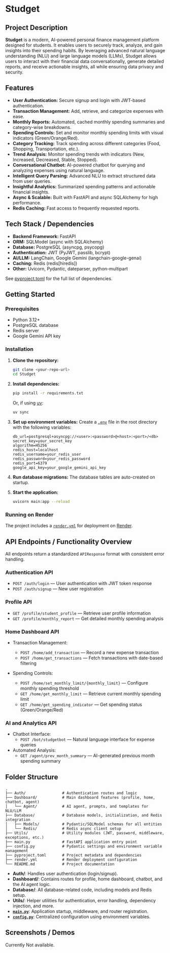 # Studget

## Project Description

**Studget** is a modern, AI-powered personal finance management platform designed for students. It enables users to securely track, analyze, and gain insights into their spending habits. By leveraging advanced natural language understanding (NLU) and large language models (LLMs), Studget allows users to interact with their financial data conversationally, generate detailed reports, and receive actionable insights, all while ensuring data privacy and security.

## Features

- **User Authentication:** Secure signup and login with JWT-based authentication.
- **Transaction Management:** Add, retrieve, and categorize expenses with ease.
- **Monthly Reports:** Automated, cached monthly spending summaries and category-wise breakdowns.
- **Spending Controls:** Set and monitor monthly spending limits with visual indicators (Green/Orange/Red).
- **Category Tracking:** Track spending across different categories (Food, Shopping, Transportation, etc.).
- **Trend Analysis:** Monitor spending trends with indicators (New, Increased, Decreased, Stable, Stopped).
- **Conversational Chatbot:** AI-powered chatbot for querying and analyzing expenses using natural language.
- **Intelligent Query Parsing:** Advanced NLU to extract structured data from user queries.
- **Insightful Analytics:** Summarized spending patterns and actionable financial insights.
- **Async & Scalable:** Built with FastAPI and async SQLAlchemy for high performance.
- **Redis Caching:** Fast access to frequently requested reports.

## Tech Stack / Dependencies

- **Backend Framework:** FastAPI
- **ORM:** SQLModel (async with SQLAlchemy)
- **Database:** PostgreSQL (asyncpg, psycopg)
- **Authentication:** JWT (PyJWT, passlib, bcrypt)
- **AI/LLM:** LangChain, Google Gemini (langchain-google-genai)
- **Caching:** Redis (redis[hiredis])
- **Other:** Uvicorn, Pydantic, dateparser, python-multipart

See [pyproject.toml](pyproject.toml) for the full list of dependencies.

## Getting Started

### Prerequisites

- Python 3.12+
- PostgreSQL database
- Redis server
- Google Gemini API key

### Installation

1. **Clone the repository:**
   ```sh
   git clone <your-repo-url>
   cd Studget
   ```

2. **Install dependencies:**
   ```sh
   pip install -r requirements.txt
   ```
   Or, if using [uv](https://github.com/astral-sh/uv):
   ```sh
   uv sync
   ```

3. **Set up environment variables:**
   Create a [`.env`](.env ) file in the root directory with the following variables:
   ```
   db_url=postgresql+asyncpg://<user>:<password>@<host>:<port>/<db>
   secret_key=your_secret_key
   algorithm=HS256
   redis_host=localhost
   redis_username=your_redis_user
   redis_password=your_redis_password
   redis_port=6379
   google_api_key=your_google_gemini_api_key
   ```

4. **Run database migrations:**
   The database tables are auto-created on startup.

5. **Start the application:**
   ```sh
   uvicorn main:app --reload
   ```

### Running on Render

The project includes a [`render.yml`](render.yml ) for deployment on [Render](https://render.com/).

## API Endpoints / Functionality Overview

All endpoints return a standardized `APIResponse` format with consistent error handling.

### Authentication API
- `POST /auth/login` — User authentication with JWT token response
- `POST /auth/signup` — New user registration

### Profile API
- `GET /profile/student_profile` — Retrieve user profile information
- `GET /profile/monthly_report` — Get detailed monthly spending analysis

### Home Dashboard API
- Transaction Management:
  - `POST /home/add_transaction` — Record a new expense transaction
  - `POST /home/get_transactions` — Fetch transactions with date-based filtering

- Spending Controls:
  - `POST /home/set_monthly_limit/{monthly_limit}` — Configure monthly spending threshold
  - `GET /home/get_monthly_limit` — Retrieve current monthly spending limit
  - `GET /home/get_spending_indicator` — Get spending status (Green/Orange/Red)

### AI and Analytics API
- Chatbot Interface:
  - `POST /bot/studgetbot` — Natural language interface for expense queries
- Automated Analysis:
  - `GET /agent/prev_month_summary` — AI-generated previous month spending summary

## Folder Structure

```
.
├── Auth/                # Authentication routes and logic
├── Dashboard/           # Main dashboard features (profile, home, chatbot, agent)
│   └── Agent/           # AI agent, prompts, and templates for NLU/LLM
├── Database/            # Database models, initialization, and Redis integration
│   ├── Models/          # Pydantic/SQLModel schemas for all entities
│   └── Redis/           # Redis async client setup
├── Utils/               # Utility modules (JWT, password, middleware, exceptions, etc.)
├── main.py              # FastAPI application entry point
├── config.py            # Pydantic settings and environment variable management
├── pyproject.toml       # Project metadata and dependencies
├── render.yml           # Render deployment configuration
└── README.md            # Project documentation
```

- **Auth/**: Handles user authentication (login/signup).
- **Dashboard/**: Contains routes for profile, home dashboard, chatbot, and the AI agent logic.
- **Database/**: All database-related code, including models and Redis setup.
- **Utils/**: Helper utilities for authentication, error handling, dependency injection, and more.
- **[`main.py`](main.py )**: Application startup, middleware, and router registration.
- **[`config.py`](config.py )**: Centralized configuration using environment variables.

## Screenshots / Demos

Currently Not available.

